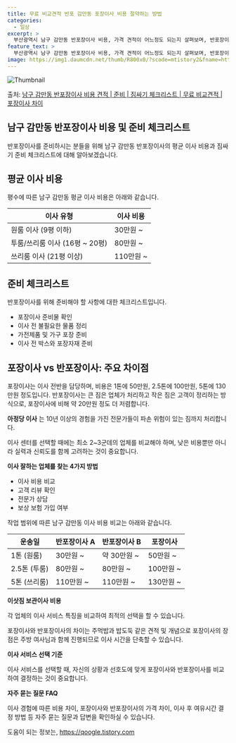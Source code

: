 ```yaml
---
title: 무료 비교견적 반포 감만동 포장이사 비용 절약하는 방법
categories:
  - 일상
excerpt: >
  부산광역시 남구 감만동 반포장이사 비용, 가격 견적이 어느정도 되는지 살펴보며, 반포장이사를 준비함에 있어 짐싸기 준비 체크리스트가 무엇인지 보겠습니다. 마지막으로 포장이사와 차이점을 통해 무료 비교견적으로 어떤 것이 더 합리적인 선택인지 공유 드립니다.남구 감만동 포장이사 견적 샘플 보기 👈 클릭남구 감만동 포장이사 가격 살펴보기 👈 클릭남구 감만동 반포장이사 평균 이사 비용평수남구 감만동 평균 이사 비용원룸 이사9평 이하 (1톤)30만원~투룸/쓰리룸 이사16평 ~ 20평 (2.5톤)80만원~쓰리룸 이사21평 (5톤) ~110만원~우리집 무료 이사견적 받기 👈 클릭포장 vs 반포장: 주요 차이점포장이사는 이사 전반을 담당하며, 비용은 1톤 50만원, 2.5톤 100만원, 5톤 130만원 정도입니다..
feature_text: >
  부산광역시 남구 감만동 반포장이사 비용, 가격 견적이 어느정도 되는지 살펴보며, 반포장이사를 준비함에 있어 짐싸기 준비 체크리스트가 무엇인지 보겠습니다. 마지막으로 포장이사와 차이점을 통해 무료 비교견적으로 어떤 것이 더 합리적인 선택인지 공유 드립니다.남구 감만동 포장이사 견적 샘플 보기 👈 클릭남구 감만동 포장이사 가격 살펴보기 👈 클릭남구 감만동 반포장이사 평균 이사 비용평수남구 감만동 평균 이사 비용원룸 이사9평 이하 (1톤)30만원~투룸/쓰리룸 이사16평 ~ 20평 (2.5톤)80만원~쓰리룸 이사21평 (5톤) ~110만원~우리집 무료 이사견적 받기 👈 클릭포장 vs 반포장: 주요 차이점포장이사는 이사 전반을 담당하며, 비용은 1톤 50만원, 2.5톤 100만원, 5톤 130만원 정도입니다..
image: https://img1.daumcdn.net/thumb/R800x0/?scode=mtistory2&fname=https%3A%2F%2Fblog.kakaocdn.net%2Fdn%2FdO7L7P%2FbtsHcn0v1hv%2FNkq4rrjEjy0Oo7NoT3FKQ1%2Fimg.webp
---
```


![Thumbnail](https://img1.daumcdn.net/thumb/R800x0/?scode=mtistory2&fname=https%3A%2F%2Fblog.kakaocdn.net%2Fdn%2FdO7L7P%2FbtsHcn0v1hv%2FNkq4rrjEjy0Oo7NoT3FKQ1%2Fimg.webp)

<p>출처: <a href="https://qoogle.tistory.com/9736" rel="dofollow">남구 감만동 반포장이사 비용 견적 | 준비 | 짐싸기 체크리스트 | 무료 비교견적 | 포장이사 차이</a> </p>

## 남구 감만동 반포장이사 비용 및 준비 체크리스트



반포장이사를 준비하시는 분들을 위해 남구 감만동 반포장이사의 평균 이사 비용과 짐싸기 준비 체크리스트에 대해 알아보겠습니다.



## **평균 이사 비용**

평수에 따른 남구 감만동 평균 이사 비용은 아래와 같습니다.

**이사 유형** | **이사 비용**  
---|---  
원룸 이사 (9평 이하) | 30만원 ~  
투룸/쓰리룸 이사 (16평 ~ 20평) | 80만원 ~  
쓰리룸 이사 (21평 이상) | 110만원 ~  
  


## **준비 체크리스트**

반포장이사를 위해 준비해야 할 사항에 대한 체크리스트입니다.

  * 포장이사 준비물 확인
  * 이사 전 불필요한 물품 정리
  * 가전제품 및 가구 포장 준비
  * 이사 전 박스와 포장자재 준비



## **포장이사 vs 반포장이사: 주요 차이점**

포장이사는 이사 전반을 담당하며, 비용은 1톤에 50만원, 2.5톤에 100만원, 5톤에 130만원 정도입니다. 반포장이사는 큰 짐은 업체가
처리하고 작은 짐은 고객이 정리하는 방식으로, 포장이사에 비해 약 20만원 정도 더 저렴합니다.

**아정당 이사** 는 10년 이상의 경험을 가진 전문가들이 파손 위험이 있는 짐까지 처리합니다.

이사 센터를 선택할 때에는 최소 2~3군데의 업체를 비교해야 하며, 낮은 비용뿐만 아니라 실력과 신뢰도를 함께 고려하는 것이 중요합니다.

**이사 잘하는 업체를 찾는 4가지 방법**

  * 이사 비용 비교
  * 고객 리뷰 확인
  * 전문가 상담
  * 보상 보험 가입 여부

작업 범위에 따른 남구 감만동 이사 비용 비교는 아래와 같습니다.

**운송일** | **반포장이사 A** | **반포장이사 B** | **포장이사**  
---|---|---|---  
1톤 (원룸) | 30만원 ~ | 약 30만원 ~ | 50만원 ~  
2.5톤 (투룸) | 80만원 ~ | 80만원 ~ | 100만원 ~  
5톤 (쓰리룸) | 110만원 ~ | 110만원 ~ | 130만원 ~  
  
**이삿짐 보관이사 비용**

각 업체의 이사 서비스 특징을 비교하여 최적의 선택을 할 수 있습니다.

포장이사와 반포장이사의 차이는 주먹밥과 밥도둑 같은 견적 및 개념으로 포장이사의 장점은 주방 여사님과 함께 진행되므로 이사 시간을 단축할 수
있습니다.

**이사 서비스 선택 기준**

이사 서비스를 선택할 때, 자신의 상황과 선호도에 맞게 포장이사와 반포장이사를 비교하여 결정하는 것이 중요합니다.

**자주 묻는 질문 FAQ**

이사 경험에 따른 비용 차이, 포장이사와 반포장이사의 가격 차이, 이사 후 여유시간 결정 방법 등 자주 묻는 질문과 답변을 확인하실 수
있습니다.



 

도움이 되는 정보는, <a href="https://qoogle.tistory.com" rel="dofollow">https://qoogle.tistory.com</a>


